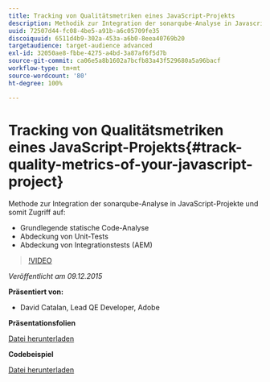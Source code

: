 ```yaml
---
title: Tracking von Qualitätsmetriken eines JavaScript-Projekts
description: Methodik zur Integration der sonarqube-Analyse in Javascript-Projekte und damit Zugriff auf:• Grundlegende statische Code-Analyse • Abdeckung von Unit-Tests • Abdeckung von Integrationstests (AEM)
uuid: 72507d44-fc08-4be5-a91b-a6c05709fe35
discoiquuid: 6511d4b9-302a-453a-a6b0-8eea40769b20
targetaudience: target-audience advanced
exl-id: 32050ae8-fbbe-4275-a4bd-3a87af6f5d7b
source-git-commit: ca06e5a8b1602a7bcfb83a43f529680a5a96bacf
workflow-type: tm+mt
source-wordcount: '80'
ht-degree: 100%

---
```


# Tracking von Qualitätsmetriken eines JavaScript-Projekts{#track-quality-metrics-of-your-javascript-project}

Methode zur Integration der sonarqube-Analyse in JavaScript-Projekte und somit Zugriff auf:

* Grundlegende statische Code-Analyse
* Abdeckung von Unit-Tests
* Abdeckung von Integrationstests (AEM)

>[!VIDEO](https://video.tv.adobe.com/v/19372/?quality=9)

*Veröffentlicht am 09.12.2015*

**Präsentiert von:**

* David Catalan, Lead QE Developer, Adobe

**Präsentationsfolien**

[Datei herunterladen](assets/aem-gems-js-quality-metrics-12-9-15.pdf)

**Codebeispiel**

[Datei herunterladen](assets/com-adobe-granite-ui-utils-timing-with-licenses.zip)
<!--
[Get back to the Overview](https://helpx.adobe.com/experience-manager/kt/eseminars/gems/aem-index.html)
-->
